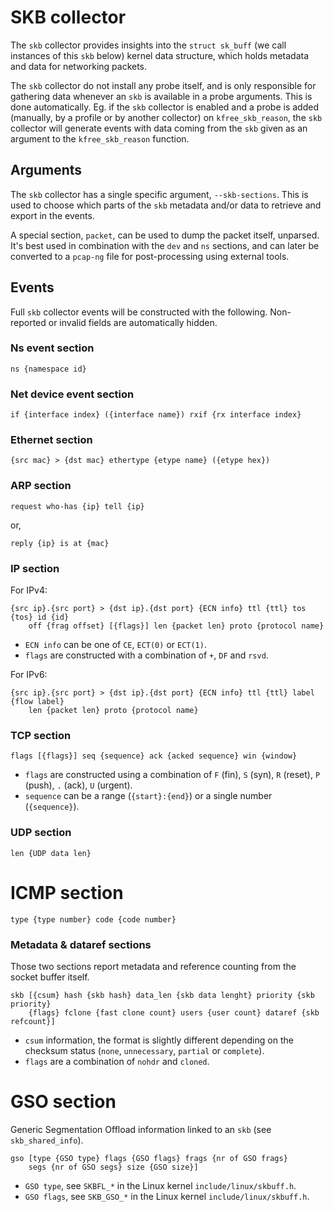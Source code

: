# SKB collector

The `skb` collector provides insights into the `struct sk_buff` (we call
instances of this `skb` below) kernel data structure, which holds metadata and
data for networking packets.

The `skb` collector do not install any probe itself, and is only responsible for
gathering data whenever an `skb` is available in a probe arguments. This is done
automatically. Eg. if the `skb` collector is enabled and a probe is added
(manually, by a profile or by another collector) on `kfree_skb_reason`, the
`skb` collector will generate events with data coming from the `skb` given as an
argument to the `kfree_skb_reason` function.

## Arguments

The `skb` collector has a single specific argument, `--skb-sections`. This is
used to choose which parts of the `skb` metadata and/or data to retrieve and
export in the events.

A special section, `packet`, can be used to dump the packet itself, unparsed.
It's best used in combination with the `dev` and `ns` sections, and can later be
converted to a `pcap-ng` file for post-processing using external tools.

## Events

Full `skb` collector events will be constructed with the following. Non-reported
or invalid fields are automatically hidden.

### Ns event section

```none
ns {namespace id}
```

### Net device event section

```none
if {interface index} ({interface name}) rxif {rx interface index}
```

### Ethernet section

```none
{src mac} > {dst mac} ethertype {etype name} ({etype hex})
```

### ARP section

```none
request who-has {ip} tell {ip}
```

or,

```none
reply {ip} is at {mac}
```

### IP section

For IPv4:

```none
{src ip}.{src port} > {dst ip}.{dst port} {ECN info} ttl {ttl} tos {tos} id {id}
    off {frag offset} [{flags}] len {packet len} proto {protocol name}
```

- `ECN info` can be one of `CE`, `ECT(0)` or `ECT(1)`.
- `flags` are constructed with a combination of `+`, `DF` and `rsvd`.

For IPv6:

```none
{src ip}.{src port} > {dst ip}.{dst port} {ECN info} ttl {ttl} label {flow label}
    len {packet len} proto {protocol name}
```

### TCP section

```none
flags [{flags}] seq {sequence} ack {acked sequence} win {window}
```

- `flags` are constructed using a combination of `F` (fin), `S` (syn), `R`
  (reset), `P` (push), `.` (ack), `U` (urgent).
- `sequence` can be a range (`{start}:{end}`) or a single number (`{sequence}`).

### UDP section

```none
len {UDP data len}
```

# ICMP section

```none
type {type number} code {code number}
```

### Metadata & dataref sections

Those two sections report metadata and reference counting from the socket buffer
itself.

```none
skb [{csum} hash {skb hash} data_len {skb data lenght} priority {skb priority}
    {flags} fclone {fast clone count} users {user count} dataref {skb refcount}]
```

- `csum` information, the format is slightly different depending on the checksum
  status (`none`, `unnecessary`, `partial` or `complete`).
- `flags` are a combination of `nohdr` and `cloned`.

# GSO section

Generic Segmentation Offload information linked to an `skb` (see
`skb_shared_info`).

```none
gso [type {GSO type} flags {GSO flags} frags {nr of GSO frags}
    segs {nr of GSO segs} size {GSO size}]
```

- `GSO type`, see `SKBFL_*` in the Linux kernel `include/linux/skbuff.h`.
- `GSO flags`, see `SKB_GSO_*` in the Linux kernel `include/linux/skbuff.h`.
